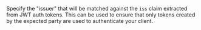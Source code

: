 Specify the "issuer" that will be matched against the `iss` claim extracted from JWT auth tokens. This can be used to ensure that only tokens created by the expected party are used to authenticate your client.